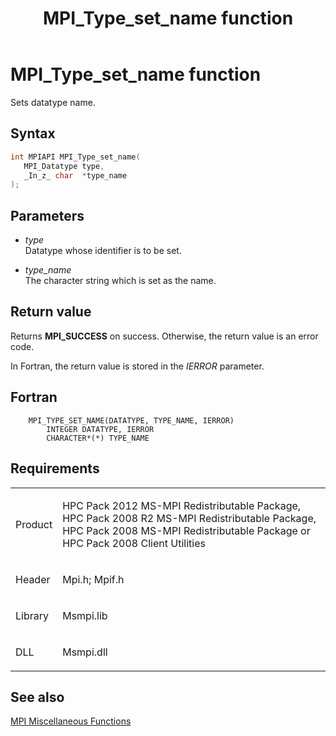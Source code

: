 ﻿---
title: MPI_Type_set_name function
TOCTitle: MPI_Type_set_name function
ms:assetid: af95499c-d3c7-4efe-a38f-da5c1a5ddc20
ms:mtpsurl: https://msdn.microsoft.com/en-us/library/Dn520580(v=VS.85)
ms:contentKeyID: 59361051
ms.date: 03/28/2018
mtps_version: v=VS.85
f1_keywords:
- MPI_TYPE_SET_NAME
- mpif/MPI_Type_set_name
- mpi/MPI_TYPE_SET_NAME
dev_langs:
- C++
- C
---

# MPI\_Type\_set\_name function

Sets datatype name.

## Syntax

``` c++
int MPIAPI MPI_Type_set_name(
   MPI_Datatype type,
   _In_z_ char  *type_name
);
```

## Parameters

  - *type*  
    Datatype whose identifier is to be set.

  - *type\_name*  
    The character string which is set as the name.

## Return value

Returns **MPI\_SUCCESS** on success. Otherwise, the return value is an error code.

In Fortran, the return value is stored in the *IERROR* parameter.

## Fortran

``` FORTRAN
    MPI_TYPE_SET_NAME(DATATYPE, TYPE_NAME, IERROR)
        INTEGER DATATYPE, IERROR
        CHARACTER*(*) TYPE_NAME
```

## Requirements

<table>
<colgroup>
<col  />
<col  />
</colgroup>
<tbody>
<tr class="odd">
<td><p>Product</p></td>
<td><p>HPC Pack 2012 MS-MPI Redistributable Package, HPC Pack 2008 R2 MS-MPI Redistributable Package, HPC Pack 2008 MS-MPI Redistributable Package or HPC Pack 2008 Client Utilities</p></td>
</tr>
<tr class="even">
<td><p>Header</p></td>
<td>Mpi.h;
Mpif.h</td>
</tr>
<tr class="odd">
<td><p>Library</p></td>
<td>Msmpi.lib</td>
</tr>
<tr class="even">
<td><p>DLL</p></td>
<td>Msmpi.dll</td>
</tr>
</tbody>
</table>


## See also

[MPI Miscellaneous Functions](mpi-miscellaneous-functions.md)

